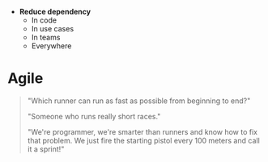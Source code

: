 * **Reduce dependency**
    * In code
    * In use cases
    * In teams
    * Everywhere

# Agile

> "Which runner can run as fast as possible from beginning to end?"
> 
> "Someone who runs really short races."
> 
> "We're programmer, we're smarter than runners and know how to fix that problem. We just fire the starting pistol every 100 meters and call it a sprint!"

